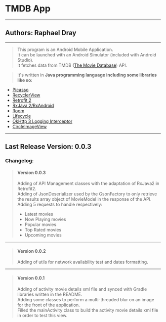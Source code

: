 # TMDB App
---
## Authors: Raphael Dray
---
> This program is an Android Mobile Application. <br />
> It can be launched with an Android Simulator (included with Android Studio). <br />
> It fetches data from TMDB ([The Movie Database](https://www.themoviedb.org/)) API.


> It's written in __Java programming language including some libraries like so:__
+ [Picasso](https://square.github.io/picasso/)
+ [RecyclerView](https://developer.android.com/jetpack/androidx/releases/recyclerview)
+ [Retrofit 2](https://square.github.io/retrofit/)
+ [RxJava 2/RxAndroid](https://github.com/ReactiveX/RxJava)
+ [Room](https://developer.android.com/jetpack/androidx/releases/room)
+ [Lifecycle](https://developer.android.com/topic/libraries/architecture/lifecycle)
+ [OkHttp 3 Logging Interceptor](https://github.com/square/okhttp/tree/master/okhttp-logging-interceptor)
+ [CircleImageView](https://github.com/hdodenhof/CircleImageView)


---
## Last Release Version: 0.0.3
### Changelog:
> #### Version 0.0.3
> Adding of API Management classes with the adaptation of RxJava2 in Retrofit2. <br />
> Adding of JsonDeserializer used by the GsonFactory to only retrieve the results array object of MovieModel in the response of the API. <br />
> Adding 5 requests to handle respectively:
> + Latest movies
> + Now Playing movies
> + Popular movies
> + Top Rated movies
> + Upcoming movies
---
> #### Version 0.0.2
> Adding of utils for network availability test and dates formatting.
---
> #### Version 0.0.1
> Adding of activity movie details xml file and synced with Gradle libraries written in the README. <br />
> Adding some classes to perform a multi-threaded blur on an image for the front of the application. <br />
> Filled the mainActivity class to build the activity movie details xml file in order to test this view. 